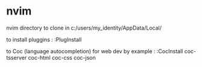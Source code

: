 # nvim

nvim directory to clone in c:/users/my_identity/AppData/Local/

to install pluggins : 
:PlugInstall

to Coc (language autocompletion) for web dev by example :
:CocInstall coc-tsserver coc-html coc-css coc-json
